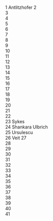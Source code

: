 1  Antlitzhofer
2  
3  
4  
5  
6  
7  
8  
9  
10  
11  
12  
13  
14  
15    
16  
17    
18  
19  
20  
21  
22  
23 Sykes  
24 Shankara Ulbrich  
25 Ursulescu  
26 Veit 
27  
28  
29  
30  
31  
32  
33  
34  
35  
36  
37  
38  
39  
40  
41  

